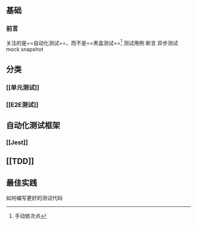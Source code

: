 ## 基础
### 前言
关注的是==自动化测试==，而不是==黑盒测试==[^1]
测试用例
断言
异步测试
mock
snapshot
## 分类
### [[单元测试]]
### [[E2E测试]]
## 自动化测试框架
### [[Jest]]
## [[TDD]]
## 最佳实践
如何编写更好的测试代码

[^1]: 手动依次点